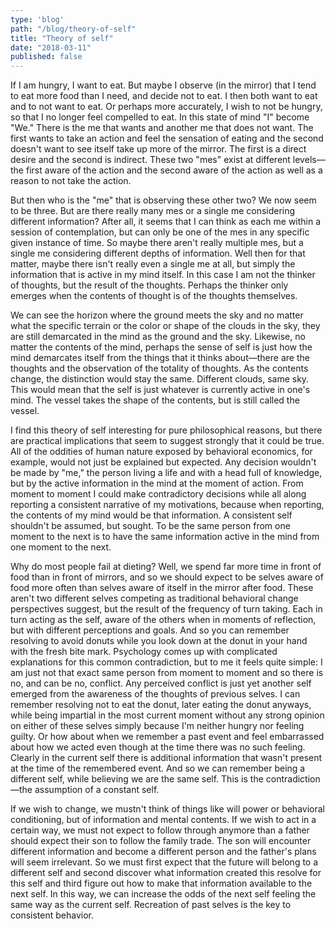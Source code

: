```yaml
---
type: 'blog'
path: "/blog/theory-of-self"
title: "Theory of self"
date: "2018-03-11"
published: false
---
```

If I am hungry, I want to eat. But maybe I observe (in the mirror) that I tend to eat more food than I need, and decide not to eat. I then both want to eat and to not want to eat. Or perhaps more accurately, I wish to not be hungry, so that I no longer feel compelled to eat. In this state of mind "I" become "We." There is the me that wants and another me that does not want. The first wants to take an action and feel the sensation of eating and the second doesn't want to see itself take up more of the mirror. The first is a direct desire and the second is indirect. These two "mes" exist at different levels—the first aware of the action and the second aware of the action as well as a reason to not take the action.

But then who is the "me" that is observing these other two? We now seem to be three. But are there really many mes or a single me considering different information? After all, it seems that I can think as each me within a session of contemplation, but can only be one of the mes in any specific given instance of time. So maybe there aren't really multiple mes, but a single me considering different depths of information. Well then for that matter, maybe there isn't really even a single me at all, but simply the information that is active in my mind itself. In this case I am not the thinker of thoughts, but the result of the thoughts. Perhaps the thinker only emerges when the contents of thought is of the thoughts themselves.

We can see the horizon where the ground meets the sky and no matter what the specific terrain or the color or shape of the clouds in the sky, they are still demarcated in the mind as the ground and the sky. Likewise, no matter the contents of the mind, perhaps the sense of self is just how the mind demarcates itself from the things that it thinks about—there are the thoughts and the observation of the totality of thoughts. As the contents change, the distinction would stay the same. Different clouds, same sky. This would mean that the self is just whatever is currently active in one's mind. The vessel takes the shape of the contents, but is still called the vessel.

I find this theory of self interesting for pure philosophical reasons, but there are practical implications that seem to suggest strongly that it could be true. All of the oddities of human nature exposed by behavioral economics, for example, would not just be explained but expected. Any decision wouldn't be made by "me," the person living a life and with a head full of knowledge, but by the active information in the mind at the moment of action. From moment to moment I could make contradictory decisions while all along reporting a consistent narrative of my motivations, because when reporting, the contents of my mind would be that information. A consistent self shouldn't be assumed, but sought. To be the same person from one moment to the next is to have the same information active in the mind from one moment to the next.

Why do most people fail at dieting? Well, we spend far more time in front of food than in front of mirrors, and so we should expect to be selves aware of food more often than selves aware of itself in the mirror after food. These aren't two different selves competing as traditional behavioral change perspectives suggest, but the result of the frequency of turn taking. Each in turn acting as the self, aware of the others when in moments of reflection, but with different perceptions and goals. And so you can remember resolving to avoid donuts while you look down at the donut in your hand with the fresh bite mark. Psychology comes up with complicated explanations for this common contradiction, but to me it feels quite simple: I am just not that exact same person from moment to moment and so there is no, and can be no, conflict. Any perceived conflict is just yet another self emerged from the awareness of the thoughts of previous selves. I can remember resolving not to eat the donut, later eating the donut anyways, while being impartial in the most current moment without any strong opinion on either of these selves simply because I'm neither hungry nor feeling guilty. Or how about when we remember a past event and feel embarrassed about how we acted even though at the time there was no such feeling. Clearly in the current self there is additional information that wasn't present at the time of the remembered event. And so we can remember being a different self, while believing we are the same self. This is the contradiction—the assumption of a constant self.

If we wish to change, we mustn't think of things like will power or behavioral conditioning, but of information and mental contents. If we wish to act in a certain way, we must not expect to follow through anymore than a father should expect their son to follow the family trade. The son will encounter different information and become a different person and the father's plans will seem irrelevant. So we must first expect that the future will belong to a different self and second discover what information created this resolve for this self and third figure out how to make that information available to the next self. In this way, we can increase the odds of the next self feeling the same way as the current self. Recreation of past selves is the key to consistent behavior.
